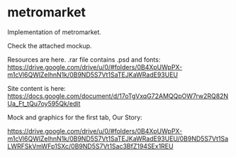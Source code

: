 # metromarket
Implementation of metromarket.

Check the attached mockup.

Resources are here. .rar file contains .psd and fonts:
https://drive.google.com/drive/u/0/#folders/0B4XpUWpPX-m1cVl6QWlZelhnN1k/0B9ND5S7Vt1SaTEJKaWRadE93UEU

Site content is here: 
https://docs.google.com/document/d/17oTgVxqG72AMQQpOW7rw2RQ82NUa_Ft_tQu7oy595Qk/edit

Mock and graphics for the first tab, Our Story:

https://drive.google.com/drive/u/0/#folders/0B4XpUWpPX-m1cVl6QWlZelhnN1k/0B9ND5S7Vt1SaTEJKaWRadE93UEU/0B9ND5S7Vt1SaLWRFSkVmWFp1SXc/0B9ND5S7Vt1Sac3BfZ194SEx1REU

